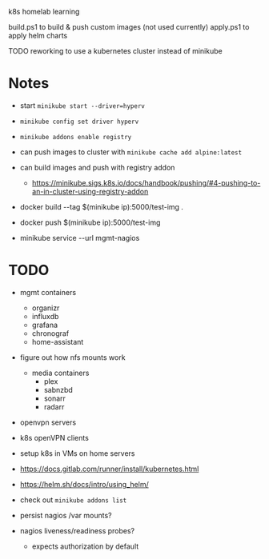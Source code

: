 
k8s homelab learning

build.ps1 to build & push custom images (not used currently)
apply.ps1 to apply helm charts

TODO reworking to use a kubernetes cluster instead of minikube


# Notes

- start `minikube start --driver=hyperv`
- `minikube config set driver hyperv`
- `minikube addons enable registry`

- can push images to cluster with `minikube cache add alpine:latest`

- can build images and push with registry addon
    - https://minikube.sigs.k8s.io/docs/handbook/pushing/#4-pushing-to-an-in-cluster-using-registry-addon

- docker build --tag $(minikube ip):5000/test-img .
- docker push $(minikube ip):5000/test-img

- minikube service --url mgmt-nagios

# TODO

- mgmt containers
    - organizr
    - influxdb
    - grafana
    - chronograf
    - home-assistant
- figure out how nfs mounts work
    - media containers
        - plex
        - sabnzbd
        - sonarr
        - radarr
- openvpn servers
- k8s openVPN clients
- setup k8s in VMs on home servers


- https://docs.gitlab.com/runner/install/kubernetes.html

- https://helm.sh/docs/intro/using_helm/

- check out `minikube addons list`

- persist nagios /var mounts?
- nagios liveness/readiness probes?
    - expects authorization by default